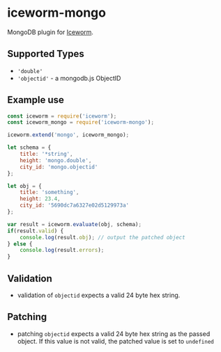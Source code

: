 # iceworm-mongo

MongoDB plugin for [Iceworm](https://github.com/martianfield/iceworm).

## Supported Types

- `'double'`
- `'objectid'` - a mongodb.js ObjectID

## Example use

```javascript
const iceworm = require('iceworm');
const iceworm_mongo = require('iceworm-mongo');

iceworm.extend('mongo', iceworm_mongo);

let schema = {
    title: '*string',
    height: 'mongo.double',
    city_id: 'mongo.objectid'
};

let obj = {
    title: 'something',
    height: 23.4,
    city_id: '5690dc7a6327e02d5129973a'
};

var result = iceworm.evaluate(obj, schema);
if(result.valid) {
    console.log(result.obj); // output the patched object
} else {
    console.log(result.errors);
}
```


## Validation

- validation of `objectid` expects a valid 24 byte hex string.

## Patching

- patching `objectid` expects a valid 24 byte hex string as the passed object. If this value is not valid, the patched value is set to `undefined`